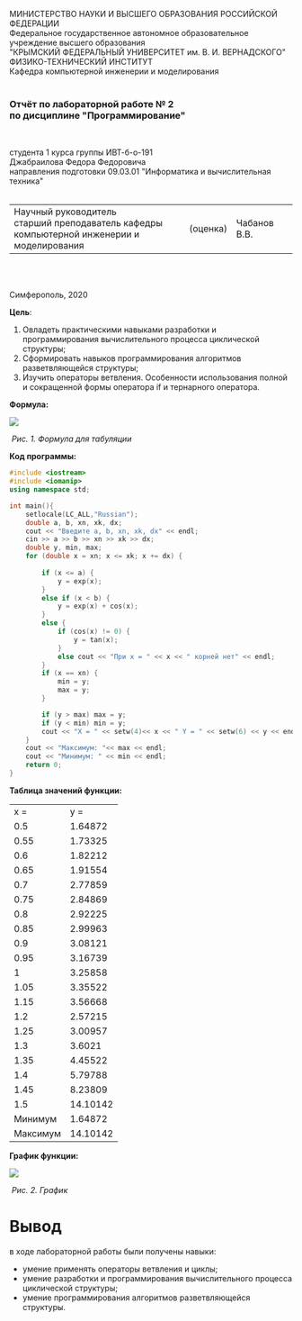 МИНИСТЕРСТВО НАУКИ  И ВЫСШЕГО ОБРАЗОВАНИЯ РОССИЙСКОЙ ФЕДЕРАЦИИ  
Федеральное государственное автономное образовательное учреждение высшего образования  
"КРЫМСКИЙ ФЕДЕРАЛЬНЫЙ УНИВЕРСИТЕТ им. В. И. ВЕРНАДСКОГО"  
ФИЗИКО-ТЕХНИЧЕСКИЙ ИНСТИТУТ  
Кафедра компьютерной инженерии и моделирования
<br/><br/>

### Отчёт по лабораторной работе № 2<br/> по дисциплине "Программирование"
<br/>

студента 1 курса группы ИВТ-б-о-191 <br/>
Джабраилова Федора Федоровича <br/> 
направления подготовки 09.03.01 "Информатика и вычислительная техника"  
<br/>

<table>
<tr><td>Научный руководитель<br/> старший преподаватель кафедры<br/> компьютерной инженерии и моделирования</td>
<td>(оценка)</td>
<td>Чабанов В.В.</td>
</tr>
</table>
<br/><br/>

Симферополь, 2020



**Цель**:  
1. Овладеть практическими навыками разработки и программирования вычислительного процесса циклической структуры;
2. Сформировать навыков программирования алгоритмов разветвляющейся структуры;
3. Изучить операторы ветвления. Особенности использования полной и сокращенной формы оператора if и тернарного оператора.

**Формула:**

![](https://github.com/fedyad99/pr/blob/master/lab2/img/1.png?raw=true)

​																*Рис. 1. Формула для табуляции*

**Код программы:**
``` c++
#include <iostream>
#include <iomanip>
using namespace std;

int main(){
	setlocale(LC_ALL,"Russian");
	double a, b, xn, xk, dx;
	cout << "Введите a, b, xn, xk, dx" << endl;
	cin >> a >> b >> xn >> xk >> dx;
	double y, min, max;
	for (double x = xn; x <= xk; x += dx) {
		
		if (x <= a) {
			y = exp(x);
		}
		else if (x < b) {
			y = exp(x) + cos(x);
		}
		else {
			if (cos(x) != 0) {
				y = tan(x);
			}
			else cout << "При x = " << x << " корней нет" << endl;
		}
		if (x == xn) {
			min = y;
			max = y;
		}

		if (y > max) max = y;
		if (y < min) min = y;
		cout << "X = " << setw(4)<< x << " Y = " << setw(6) << y << endl;
	}
	cout << "Максимум: "<< max << endl;
	cout << "Минимум: " << min << endl;
	return 0;
}
```
**Таблица значений функции:**

<table>
<tr><td>x =</td><td>y =</td></tr>
<tr><td>0.5</td><td>1.64872</td></tr>
<tr><td>0.55</td><td>1.73325</td></tr>
<tr><td>0.6</td><td>1.82212</td></tr>
<tr><td>0.65</td><td>1.91554</td></tr>
<tr><td>0.7</td><td>2.77859</td></tr>
<tr><td>0.75</td><td>2.84869</td></tr>
<tr><td>0.8</td><td>2.92225</td></tr>
<tr><td>0.85</td><td>2.99963</td></tr>
<tr><td>0.9</td><td>3.08121</td></tr>
<tr><td>0.95</td><td>3.16739</td></tr>
<tr><td>1</td><td>3.25858</td></tr>
<tr><td>1.05</td><td>3.35522</td></tr>
<tr><td>1.15</td><td>3.56668</td></tr>
<tr><td>1.2</td><td>2.57215</td></tr>
<tr><td>1.25</td><td>3.00957</td></tr>
<tr><td>1.3</td><td>3.6021</td></tr>
<tr><td>1.35</td><td>4.45522</td></tr>
<tr><td>1.4</td><td>5.79788</td></tr>
<tr><td>1.45</td><td>8.23809</td></tr>
<tr><td>1.5</td><td>14.10142</td></tr>
<tr><td>Минимум</td><td>1.64872</td></tr>
<tr><td>Максимум</td><td>14.10142</td></tr>
</table>

**График функции:**

![](https://github.com/fedyad99/pr/blob/master/lab2/img/graphf.png?raw=true)

​																					*Рис. 2. График*

# Вывод
в ходе лабораторной работы были получены навыки:

- умение применять операторы ветвления и циклы;
- умение разработки и программирования вычислительного процесса циклической структуры;
- умение программирования алгоритмов разветвляющейся структуры.
